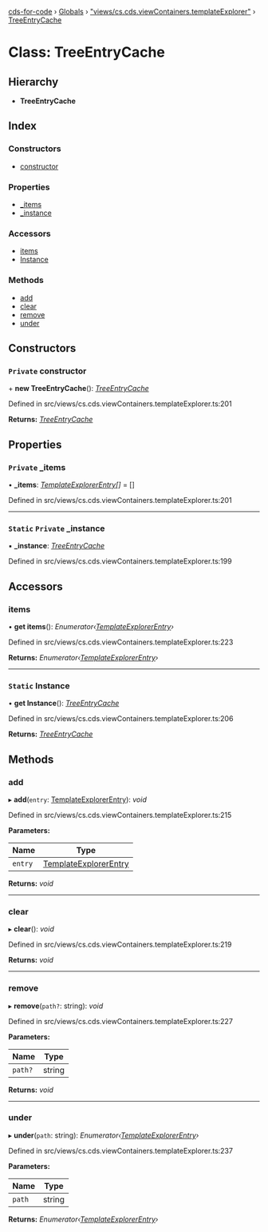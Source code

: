 [cds-for-code](../README.md) › [Globals](../globals.md) › ["views/cs.cds.viewContainers.templateExplorer"](../modules/_views_cs_cds_viewcontainers_templateexplorer_.md) › [TreeEntryCache](_views_cs_cds_viewcontainers_templateexplorer_.treeentrycache.md)

# Class: TreeEntryCache

## Hierarchy

* **TreeEntryCache**

## Index

### Constructors

* [constructor](_views_cs_cds_viewcontainers_templateexplorer_.treeentrycache.md#private-constructor)

### Properties

* [_items](_views_cs_cds_viewcontainers_templateexplorer_.treeentrycache.md#private-_items)
* [_instance](_views_cs_cds_viewcontainers_templateexplorer_.treeentrycache.md#static-private-_instance)

### Accessors

* [items](_views_cs_cds_viewcontainers_templateexplorer_.treeentrycache.md#items)
* [Instance](_views_cs_cds_viewcontainers_templateexplorer_.treeentrycache.md#static-instance)

### Methods

* [add](_views_cs_cds_viewcontainers_templateexplorer_.treeentrycache.md#add)
* [clear](_views_cs_cds_viewcontainers_templateexplorer_.treeentrycache.md#clear)
* [remove](_views_cs_cds_viewcontainers_templateexplorer_.treeentrycache.md#remove)
* [under](_views_cs_cds_viewcontainers_templateexplorer_.treeentrycache.md#under)

## Constructors

### `Private` constructor

\+ **new TreeEntryCache**(): *[TreeEntryCache](_views_cs_cds_viewcontainers_templateexplorer_.treeentrycache.md)*

Defined in src/views/cs.cds.viewContainers.templateExplorer.ts:201

**Returns:** *[TreeEntryCache](_views_cs_cds_viewcontainers_templateexplorer_.treeentrycache.md)*

## Properties

### `Private` _items

• **_items**: *[TemplateExplorerEntry](_views_cs_cds_viewcontainers_templateexplorer_.templateexplorerentry.md)[]* = []

Defined in src/views/cs.cds.viewContainers.templateExplorer.ts:201

___

### `Static` `Private` _instance

▪ **_instance**: *[TreeEntryCache](_views_cs_cds_viewcontainers_templateexplorer_.treeentrycache.md)*

Defined in src/views/cs.cds.viewContainers.templateExplorer.ts:199

## Accessors

###  items

• **get items**(): *Enumerator‹[TemplateExplorerEntry](_views_cs_cds_viewcontainers_templateexplorer_.templateexplorerentry.md)›*

Defined in src/views/cs.cds.viewContainers.templateExplorer.ts:223

**Returns:** *Enumerator‹[TemplateExplorerEntry](_views_cs_cds_viewcontainers_templateexplorer_.templateexplorerentry.md)›*

___

### `Static` Instance

• **get Instance**(): *[TreeEntryCache](_views_cs_cds_viewcontainers_templateexplorer_.treeentrycache.md)*

Defined in src/views/cs.cds.viewContainers.templateExplorer.ts:206

**Returns:** *[TreeEntryCache](_views_cs_cds_viewcontainers_templateexplorer_.treeentrycache.md)*

## Methods

###  add

▸ **add**(`entry`: [TemplateExplorerEntry](_views_cs_cds_viewcontainers_templateexplorer_.templateexplorerentry.md)): *void*

Defined in src/views/cs.cds.viewContainers.templateExplorer.ts:215

**Parameters:**

Name | Type |
------ | ------ |
`entry` | [TemplateExplorerEntry](_views_cs_cds_viewcontainers_templateexplorer_.templateexplorerentry.md) |

**Returns:** *void*

___

###  clear

▸ **clear**(): *void*

Defined in src/views/cs.cds.viewContainers.templateExplorer.ts:219

**Returns:** *void*

___

###  remove

▸ **remove**(`path?`: string): *void*

Defined in src/views/cs.cds.viewContainers.templateExplorer.ts:227

**Parameters:**

Name | Type |
------ | ------ |
`path?` | string |

**Returns:** *void*

___

###  under

▸ **under**(`path`: string): *Enumerator‹[TemplateExplorerEntry](_views_cs_cds_viewcontainers_templateexplorer_.templateexplorerentry.md)›*

Defined in src/views/cs.cds.viewContainers.templateExplorer.ts:237

**Parameters:**

Name | Type |
------ | ------ |
`path` | string |

**Returns:** *Enumerator‹[TemplateExplorerEntry](_views_cs_cds_viewcontainers_templateexplorer_.templateexplorerentry.md)›*
